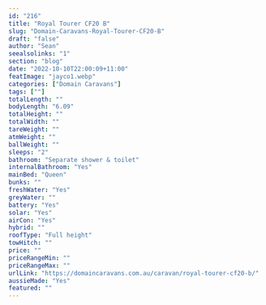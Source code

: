 ```yaml
---
id: "216"
title: "Royal Tourer CF20 B"
slug: "Domain-Caravans-Royal-Tourer-CF20-B"
draft: "false"
author: "Sean"
seealsolinks: "1"
section: "blog"
date: "2022-10-10T22:00:09+11:00"
featImage: "jayco1.webp"
categories: ["Domain Caravans"]
tags: [""]
totalLength: ""
bodyLength: "6.09"
totalHeight: ""
totalWidth: ""
tareWeight: ""
atmWeight: ""
ballWeight: ""
sleeps: "2"
bathroom: "Separate shower & toilet"
internalBathroom: "Yes"
mainBed: "Queen"
bunks: ""
freshWater: "Yes"
greyWater: ""
battery: "Yes"
solar: "Yes"
airCon: "Yes"
hybrid: ""
roofType: "Full height"
towHitch: ""
price: ""
priceRangeMin: ""
priceRangeMax: ""
urlLink: "https://domaincaravans.com.au/caravan/royal-tourer-cf20-b/"
aussieMade: "Yes"
featured: ""
---
```

